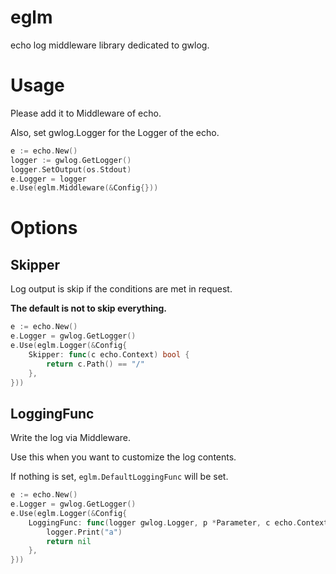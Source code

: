 # eglm

echo log middleware library dedicated to gwlog.

# Usage

Please add it to Middleware of echo.

Also, set gwlog.Logger for the Logger of the echo.

```go
e := echo.New()
logger := gwlog.GetLogger()
logger.SetOutput(os.Stdout)
e.Logger = logger
e.Use(eglm.Middleware(&Config{}))
```

# Options

## Skipper

Log output is skip if the conditions are met in request.

**The default is not to skip everything.**

```go
e := echo.New()
e.Logger = gwlog.GetLogger()
e.Use(eglm.Logger(&Config{
    Skipper: func(c echo.Context) bool {
        return c.Path() == "/"
    },
}))
```

## LoggingFunc

Write the log via Middleware.

Use this when you want to customize the log contents.

If nothing is set, `eglm.DefaultLoggingFunc` will be set.

```go
e := echo.New()
e.Logger = gwlog.GetLogger()
e.Use(eglm.Logger(&Config{
    LoggingFunc: func(logger gwlog.Logger, p *Parameter, c echo.Context) error {
    	logger.Print("a")
        return nil
    },
}))
```
